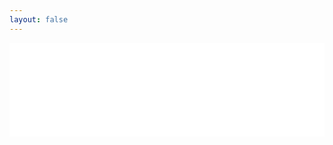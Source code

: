 ```yaml
---
layout: false
---
```


<!DOCTYPE html>
<html>
<head>
    <meta http-equiv="Content-Type" content="text/html;charset=utf-8"/>
    <div id="page1"> 
    <iframe align="center" width="100%" onload="this.height=this.contentWindow.document.body.scrollHeight" src="cn.html"  frameborder="no"></iframe>
   </div>
</head>
</html>
